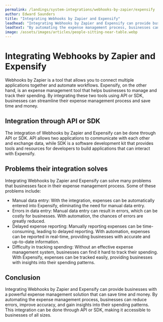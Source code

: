 ```yaml
---
permalink: /landings/system-integrations/webhooks-by-zapier/expensify
author: Edward Saunders
title: "Integrating Webhooks by Zapier and Expensify"
leadhead: "Integrating Webhooks by Zapier and Expensify can provide businesses with a powerful expense management solution that can save time and money"
leadtext: "By automating the expense management process, businesses can reduce errors, improve accuracy, and gain insights into their spending patterns. This integration can be done through API or SDK, making it accessible to businesses of all sizes."
image: /assets/images/articles/people-sitting-near-table.webp
---
```

<div class="arttext">	<h1>Integrating Webhooks by Zapier and Expensify</h1>
	<p>Webhooks by Zapier is a tool that allows you to connect multiple applications together and automate workflows. Expensify, on the other hand, is an expense management tool that helps businesses to manage and track their spending. By integrating these two tools using API or SDK, businesses can streamline their expense management process and save time and money.</p>
	<h2>Integration through API or SDK</h2>
	<p>The integration of Webhooks by Zapier and Expensify can be done through API or SDK. API allows two applications to communicate with each other and exchange data, while SDK is a software development kit that provides tools and resources for developers to build applications that can interact with Expensify.</p>
	<h2>Problems their integration solves</h2>
	<p>Integrating Webhooks by Zapier and Expensify can solve many problems that businesses face in their expense management process. Some of these problems include:</p>
	<ul>
		<li>Manual data entry: With the integration, expenses can be automatically entered into Expensify, eliminating the need for manual data entry.</li>
		<li>Errors in data entry: Manual data entry can result in errors, which can be costly for businesses. With automation, the chances of errors are greatly reduced.</li>
		<li>Delayed expense reporting: Manually reporting expenses can be time-consuming, leading to delayed reporting. With automation, expenses can be reported in real-time, providing businesses with accurate and up-to-date information.</li>
		<li>Difficulty in tracking spending: Without an effective expense management system, businesses can find it hard to track their spending. With Expensify, expenses can be tracked easily, providing businesses with insights into their spending patterns.</li>
	</ul>
	<h2>Conclusion</h2>
	<p>Integrating Webhooks by Zapier and Expensify can provide businesses with a powerful expense management solution that can save time and money. By automating the expense management process, businesses can reduce errors, improve accuracy, and gain insights into their spending patterns. This integration can be done through API or SDK, making it accessible to businesses of all sizes.</p>
</div>